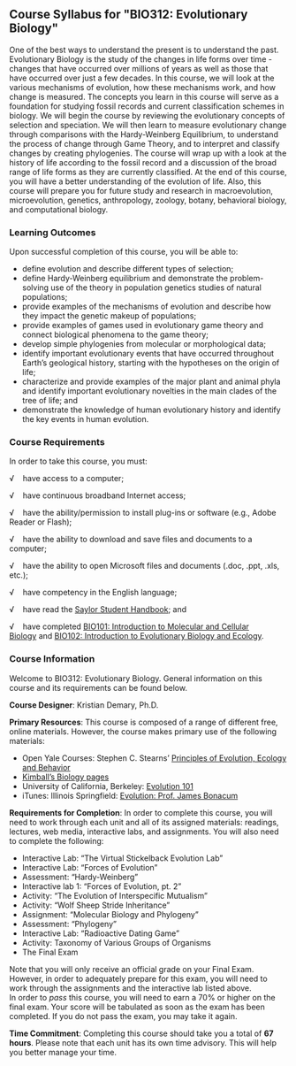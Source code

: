 Course Syllabus for "BIO312: Evolutionary Biology"
--------------------------------------------------

One of the best ways to understand the present is to understand the
past. Evolutionary Biology is the study of the changes in life forms
over time - changes that have occurred over millions of years as well as
those that have occurred over just a few decades. In this course, we
will look at the various mechanisms of evolution, how these mechanisms
work, and how change is measured. The concepts you learn in this course
will serve as a foundation for studying fossil records and current
classification schemes in biology. We will begin the course by reviewing
the evolutionary concepts of selection and speciation. We will then
learn to measure evolutionary change through comparisons with the
Hardy-Weinberg Equilibrium, to understand the process of change through
Game Theory, and to interpret and classify changes by creating
phylogenies. The course will wrap up with a look at the history of life
according to the fossil record and a discussion of the broad range of
life forms as they are currently classified. At the end of this course,
you will have a better understanding of the evolution of life. Also,
this course will prepare you for future study and research in
macroevolution, microevolution, genetics, anthropology, zoology, botany,
behavioral biology, and computational biology.

### Learning Outcomes

Upon successful completion of this course, you will be able to:  

-   define evolution and describe different types of selection;
-   define Hardy-Weinberg equilibrium and demonstrate the
    problem-solving use of the theory in population genetics studies of
    natural populations;
-   provide examples of the mechanisms of evolution and describe how
    they impact the genetic makeup of populations;
-   provide examples of games used in evolutionary game theory and
    connect biological phenomena to the game theory;
-   develop simple phylogenies from molecular or morphological data;
-   identify important evolutionary events that have occurred throughout
    Earth’s geological history, starting with the hypotheses on the
    origin of life;
-   characterize and provide examples of the major plant and animal
    phyla and identify important evolutionary novelties in the main
    clades of the tree of life; and
-   demonstrate the knowledge of human evolutionary history and identify
    the key events in human evolution. 

### Course Requirements

In order to take this course, you must:   
  
 √    have access to a computer;  
  
 √    have continuous broadband Internet access;  
  
 √    have the ability/permission to install plug-ins or software (e.g.,
Adobe Reader or Flash);  
  
 √    have the ability to download and save files and documents to a
computer;  
  
 √    have the ability to open Microsoft files and documents (.doc,
.ppt, .xls, etc.);  
  
 √    have competency in the English language;  
  
 √    have read the [Saylor Student
Handbook](http://www.saylor.org/site/wp-content/uploads/2012/05/Saylor-StudentHandbook.pdf);
and  
  
 √    have completed [BIO101: Introduction to Molecular and Cellular
Biology](http://www.saylor.org/courses/bio101a/) and [BIO102:
Introduction to Evolutionary Biology and
Ecology](http://www.saylor.org/courses/bio102/). 

### Course Information

Welcome to BIO312: Evolutionary Biology. General information on this
course and its requirements can be found below.  
  
 **Course Designer**: Kristian Demary, Ph.D.  
  
 **Primary Resources**: This course is composed of a range of different
free, online materials. However, the course makes primary use of the
following materials:  

-   Open Yale Courses: Stephen C. Stearns’ [Principles of Evolution,
    Ecology and
    Behavior](http://oyc.yale.edu/ecology-and-evolutionary-biology/eeb-122)
-   [Kimball’s Biology
    pages](http://users.rcn.com/jkimball.ma.ultranet/BiologyPages/)
-   University of California, Berkeley: [Evolution
    101](http://evolution.berkeley.edu/evosite/evo101/index.shtml)
-   iTunes: Illinois Springfield: [Evolution: Prof. James
    Bonacum](http://itunes.apple.com/itunes-u/evolution/id430684908)

**Requirements for Completion**: In order to complete this course, you
will need to work through each unit and all of its assigned materials:
readings, lectures, web media, interactive labs, and assignments. You
will also need to complete the following:  

-   Interactive Lab: “The Virtual Stickelback Evolution Lab”
-   Interactive Lab: “Forces of Evolution”
-   Assessment: “Hardy-Weinberg”
-   Interactive lab 1: “Forces of Evolution, pt. 2”
-   Activity: “The Evolution of Interspecific Mutualism”
-   Activity: “Wolf Sheep Stride Inheritance”
-   Assignment: “Molecular Biology and Phylogeny”
-   Assessment: “Phylogeny”
-   Interactive Lab: “Radioactive Dating Game”
-   Activity: Taxonomy of Various Groups of Organisms
-   The Final Exam

Note that you will only receive an official grade on your Final Exam.
However, in order to adequately prepare for this exam, you will need to
work through the assignments and the interactive lab listed above.  
 In order to *pass* this course, you will need to earn a 70% or higher
on the final exam. Your score will be tabulated as soon as the exam has
been completed. If you do not pass the exam, you may take it again.  
  
 **Time Commitment**: Completing this course should take you a total
of **67 hours**. Please note that each unit has its own time advisory.
This will help you better manage your time.  
  


